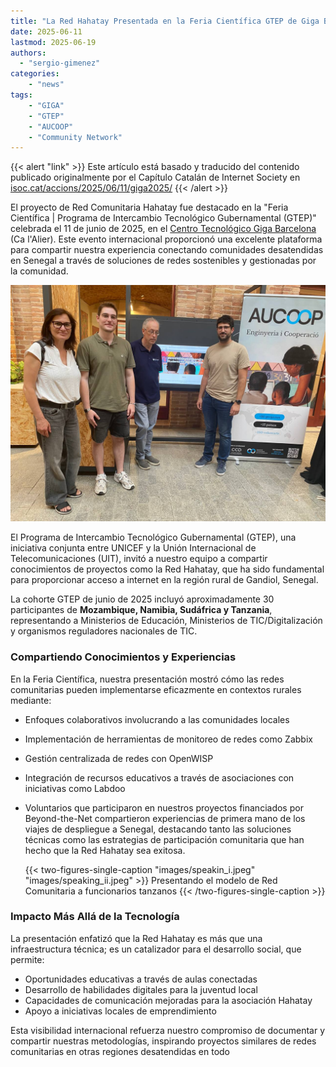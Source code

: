 ```yaml
---
title: "La Red Hahatay Presentada en la Feria Científica GTEP de Giga Barcelona"
date: 2025-06-11
lastmod: 2025-06-19
authors: 
  - "sergio-gimenez"  
categories:
    - "news"
tags:
    - "GIGA"
    - "GTEP"
    - "AUCOOP"
    - "Community Network"
---
```


{{< alert "link" >}}
Este artículo está basado y traducido del contenido publicado originalmente por el Capítulo Catalán de Internet Society en [isoc.cat/accions/2025/06/11/giga2025/](https://www.isoc.cat/accions/2025/06/11/giga2025/)
{{< /alert >}}

El proyecto de Red Comunitaria Hahatay fue destacado en la "Feria Científica | Programa de Intercambio Tecnológico Gubernamental (GTEP)" celebrada el 11 de junio de 2025, en el [Centro Tecnológico Giga Barcelona](https://giga.global/) (Ca l'Alier). Este evento internacional proporcionó una excelente plataforma para compartir nuestra experiencia conectando comunidades desatendidas en Senegal a través de soluciones de redes sostenibles y gestionadas por la comunidad.

![aucoop.jpeg](images/aucoop.jpeg "Equipo de AUCOOP antes del inicio de la presentación")

El Programa de Intercambio Tecnológico Gubernamental (GTEP), una iniciativa conjunta entre UNICEF y la Unión Internacional de Telecomunicaciones (UIT), invitó a nuestro equipo a compartir conocimientos de proyectos como la Red Hahatay, que ha sido fundamental para proporcionar acceso a internet en la región rural de Gandiol, Senegal.

La cohorte GTEP de junio de 2025 incluyó aproximadamente 30 participantes de **Mozambique, Namibia, Sudáfrica y Tanzania**, representando a Ministerios de Educación, Ministerios de TIC/Digitalización y organismos reguladores nacionales de TIC.

### Compartiendo Conocimientos y Experiencias

En la Feria Científica, nuestra presentación mostró cómo las redes comunitarias pueden implementarse eficazmente en contextos rurales mediante:

- Enfoques colaborativos involucrando a las comunidades locales
- Implementación de herramientas de monitoreo de redes como Zabbix
- Gestión centralizada de redes con OpenWISP
- Integración de recursos educativos a través de asociaciones con iniciativas como Labdoo
- Voluntarios que participaron en nuestros proyectos financiados por Beyond-the-Net compartieron experiencias de primera mano de los viajes de despliegue a Senegal, destacando tanto las soluciones técnicas como las estrategias de participación comunitaria que han hecho que la Red Hahatay sea exitosa.

  {{< two-figures-single-caption "images/speakin_i.jpeg" "images/speaking_ii.jpeg" >}}
  Presentando el modelo de Red Comunitaria a funcionarios tanzanos
  {{< /two-figures-single-caption >}}



### Impacto Más Allá de la Tecnología

La presentación enfatizó que la Red Hahatay es más que una infraestructura técnica; es un catalizador para el desarrollo social, que permite:

- Oportunidades educativas a través de aulas conectadas
- Desarrollo de habilidades digitales para la juventud local
- Capacidades de comunicación mejoradas para la asociación Hahatay
- Apoyo a iniciativas locales de emprendimiento

Esta visibilidad internacional refuerza nuestro compromiso de documentar y compartir nuestras metodologías, inspirando proyectos similares de redes comunitarias en otras regiones desatendidas en todo